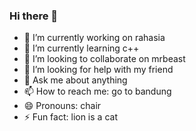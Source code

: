 ### Hi there 👋


- 🔭 I’m currently working on rahasia
- 🌱 I’m currently learning c++
- 👯 I’m looking to collaborate on mrbeast
- 🤔 I’m looking for help with my friend
- 💬 Ask me about anything
- 📫 How to reach me: go to bandung
- 😄 Pronouns: chair
- ⚡ Fun fact: lion is a cat
